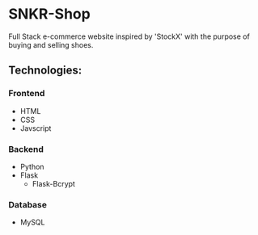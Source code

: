 # SNKR-Shop

Full Stack e-commerce website inspired by 'StockX' with the purpose of buying and selling shoes. 

## Technologies:

### Frontend
- HTML
- CSS
- Javscript

### Backend
- Python
- Flask
  - Flask-Bcrypt

### Database
- MySQL

